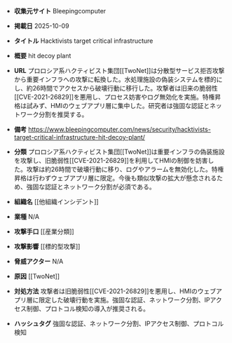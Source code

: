 - **収集元サイト**
Bleepingcomputer

- **掲載日**
2025-10-09

- **タイトル**
Hacktivists target critical infrastructure

- **概要**
hit decoy plant

- **URL**
プロロシア系ハクティビスト集団[[TwoNet]]は分散型サービス拒否攻撃から重要インフラへの攻撃に転換した。水処理施設の偽装システムを標的にし、約26時間でアクセスから破壊行動に移行した。攻撃者は旧来の脆弱性[[CVE-2021-26829]]を悪用し、プロセス妨害やログ無効化を実施。特権昇格は試みず、HMIのウェブアプリ層に集中した。研究者は強固な認証とネットワーク分割を推奨する。

- **備考**
https://www.bleepingcomputer.com/news/security/hacktivists-target-critical-infrastructure-hit-decoy-plant/

- **分類**
プロロシア系ハクティビスト集団[[TwoNet]]は重要インフラの偽装施設を攻撃し、旧脆弱性[[CVE-2021-26829]]を利用してHMIの制御を妨害した。攻撃は約26時間で破壊行動に移り、ログやアラームを無効化した。特権昇格は行わずウェブアプリ層に限定。今後も類似攻撃の拡大が懸念されるため、強固な認証とネットワーク分割が必須である。

- **組織名**
[[他組織インシデント]]

- **業種**
N/A

- **攻撃手口**
[[産業分類]]

- **攻撃影響**
[[標的型攻撃]]

- **脅威アクター**
N/A

- **原因**
[[TwoNet]]

- **対処方法**
攻撃者は旧脆弱性[[CVE-2021-26829]]を悪用し、HMIのウェブアプリ層に限定した破壊行動を実施。強固な認証、ネットワーク分割、IPアクセス制御、プロトコル検知の導入が推奨される。

- **ハッシュタグ**
強固な認証、ネットワーク分割、IPアクセス制御、プロトコル検知
